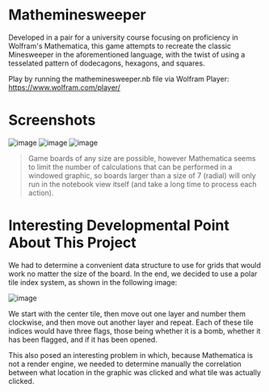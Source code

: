 # Matheminesweeper
Developed in a pair for a university course focusing on proficiency in Wolfram's Mathematica, this game attempts to recreate the classic Minesweeper in the aforementioned language, with the twist of using a tesselated pattern of dodecagons, hexagons, and squares.

Play by running the matheminesweeper.nb file via Wolfram Player: https://www.wolfram.com/player/

# Screenshots
![image](https://github.com/user-attachments/assets/6419e5cb-cf9b-435e-abf4-172332887f1a)
![image](https://github.com/user-attachments/assets/7e43ab7f-0c8a-4f58-8235-7f99b2c4ac09)
![image](https://github.com/user-attachments/assets/f2bcb1c4-3733-4a51-9626-40790cafeb60)
> Game boards of any size are possible, however Mathematica seems to limit the number of calculations that can be performed in a windowed graphic, so boards larger than a size of 7 (radial) will only run in the notebook view itself (and take a long time to process each action).

# Interesting Developmental Point About This Project
We had to determine a convenient data structure to use for grids that would work no matter the size of the board. In the end, we decided to use a polar tile index system, as shown in the following image:

![image](https://github.com/user-attachments/assets/4cbb62e8-5ed7-4bbb-a63f-2e930dd19c09)

We start with the center tile, then move out one layer and number them clockwise, and then move out another layer and repeat. Each of these tile indices would have three flags, those being whether it is a bomb, whether it has been flagged, and if it has been opened.

This also posed an interesting problem in which, because Mathematica is not a render engine, we needed to determine manually the correlation between what location in the graphic was clicked and what tile was actually clicked. 
